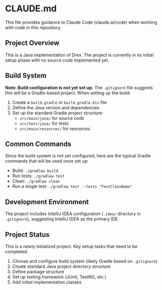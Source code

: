 # CLAUDE.md

This file provides guidance to Claude Code (claude.ai/code) when working with code in this repository.

## Project Overview

This is a Java implementation of Drex. The project is currently in its initial setup phase with no source code implemented yet.

## Build System

**Note: Build configuration is not yet set up.** The `.gitignore` file suggests this will be a Gradle-based project. When setting up the build:

1. Create a `build.gradle` or `build.gradle.kts` file
2. Define the Java version and dependencies
3. Set up the standard Gradle project structure:
   - `src/main/java/` for source code
   - `src/test/java/` for tests
   - `src/main/resources/` for resources

## Common Commands

Since the build system is not yet configured, here are the typical Gradle commands that will be used once set up:

- Build: `./gradlew build`
- Run tests: `./gradlew test`
- Clean: `./gradlew clean`
- Run a single test: `./gradlew test --tests "TestClassName"`

## Development Environment

The project includes IntelliJ IDEA configuration (`.idea/` directory in `.gitignore`), suggesting IntelliJ IDEA as the primary IDE.

## Project Status

This is a newly initialized project. Key setup tasks that need to be completed:
1. Choose and configure build system (likely Gradle based on `.gitignore`)
2. Create standard Java project directory structure
3. Define package structure
4. Set up testing framework (JUnit, TestNG, etc.)
5. Add initial implementation classes